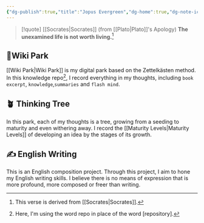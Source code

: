 ```yaml
---
{"dg-publish":true,"title":"Jopus Evergreen","dg-home":true,"dg-note-icon":"signpost","dg-pinned":true,"permalink":"/Jopus Evergreen/","pinned":true,"tags":["gardenEntry"],"dgPassFrontmatter":true,"noteIcon":"signpost","created":"","updated":""}
---
```



> [!quote] [[Socrates\|Socrates]] (from [[Plato\|Plato]]'s Apology)
> **The unexamined life is not worth living.**[^1]



## 🌳Wiki Park

[[Wiki Park\|Wiki Park]] is my digital park based on the Zettelkästen method. In this knowledge repo[^2], I record everything in my thoughts, including `book excerpt`, `knowledge`,`summaries` and `flash mind`.


## 🪴 Thinking Tree

In this park, each of my thoughts is a tree, growing from a seeding to maturity and even withering away. I record the [[Maturity Levels\|Maturity Levels]] of developing an idea by the stages of its growth.


## ✍️ English Writing

This is an English composition project. Through this project, I aim to hone my English writing skills. I believe there is no means of expression that is more profound, more composed or freer than writing.

[^1]: This verse is derived from [[Socrates\|Socrates]].
[^2]: Here, I'm using the word repo in place of the word [repository].